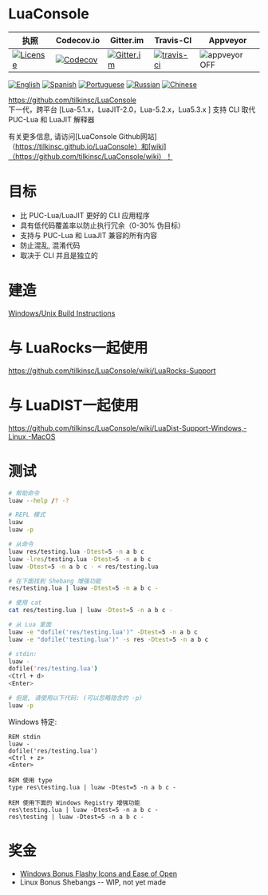 # LuaConsole
| 执照 | Codecov.io | Gitter.im | Travis-CI | Appveyor |
| ------- | ---------- | --------- | --------- | -------- |
| [![License](https://img.shields.io/github/license/tilkinsc/LuaConsole.svg)](https://github.com/tilkinsc/LuaConsole/blob/master/LICENSE) | [![Codecov](https://codecov.io/gh/tilkinsc/LuaConsole/coverage.svg?branch=master)](https://codecov.io/gh/tilkinsc/LuaConsole) | [![Gitter.im](https://badges.gitter.im/tilkinsc/LuaConsole.png)](https://gitter.im/LuaConsole) | [![travis-ci](https://travis-ci.org/tilkinsc/LuaConsole.svg?branch=master)](https://travis-ci.org/tilkinsc/LuaConsole) | ![appveyor](https://ci.appveyor.com/api/projects/status/github/tilkinsc/LuaConsole?svg=true) OFF |  

[![English](https://i.imgur.com/koEsWJi.png)](https://github.com/tilkinsc/LuaConsole/blob/master/README.md)
[![Spanish](https://i.imgur.com/6eQwrN2.png)](https://github.com/tilkinsc/LuaConsole/blob/master/README.espanol.md)
[![Portuguese](https://i.imgur.com/MQ1ArnU.png)](https://github.com/tilkinsc/LuaConsole/blob/master/README.portugues.md)
[![Russian](https://i.imgur.com/cuby3uW.png)](https://github.com/tilkinsc/LuaConsole/blob/master/README.russian.md)
[![Chinese](https://i.imgur.com/pDy0fs3.png)](https://github.com/tilkinsc/LuaConsole/blob/master/README.chinese.md)


https://github.com/tilkinsc/LuaConsole  
下一代，跨平台 \[Lua-5.1.x，LuaJIT-2.0，Lua-5.2.x，Lua5.3.x \] 支持 CLI 取代 PUC-Lua 和 LuaJIT 解释器  

有关更多信息, 请访问[LuaConsole Github网站]（https://tilkinsc.github.io/LuaConsole）和[wiki]（https://github.com/tilkinsc/LuaConsole/wiki）！  

# 目标
* 比 PUC-Lua/LuaJIT 更好的 CLI 应用程序
* 具有低代码覆盖率以防止执行冗余（0-30% 伪目标）
* 支持与 PUC-Lua 和 LuaJIT 兼容的所有内容
* 防止混乱, 混淆代码
* 取决于 CLI 并且是独立的

# 建造
[Windows/Unix Build Instructions](https://github.com/tilkinsc/LuaConsole/wiki/Build-Instructions)  

# 与 LuaRocks一起使用
https://github.com/tilkinsc/LuaConsole/wiki/LuaRocks-Support  

# 与 LuaDIST一起使用
https://github.com/tilkinsc/LuaConsole/wiki/LuaDist-Support-Windows,-Linux,-MacOS

# 测试
```bash
# 帮助命令
luaw --help /? -?

# REPL 模式
luaw
luaw -p

# 从命令
luaw res/testing.lua -Dtest=5 -n a b c
luaw -lres/testing.lua -Dtest=5 -n a b c
luaw -Dtest=5 -n a b c - < res/testing.lua

# 在下面找到 Shebang 增强功能
res/testing.lua | luaw -Dtest=5 -n a b c -

# 使用 cat
cat res/testing.lua | luaw -Dtest=5 -n a b c -

# 从 Lua 里面
luaw -e "dofile('res/testing.lua')" -Dtest=5 -n a b c
luaw -e "dofile('testing.lua')" -s res -Dtest=5 -n a b c

# stdin:
luaw -
dofile('res/testing.lua')
<Ctrl + d>
<Enter>

# 但是, 请使用以下代码: (可以忽略隐含的 -p)
luaw -p
```

Windows 特定:
```batch
REM stdin
luaw -
dofile('res/testing.lua')
<Ctrl + z>
<Enter>

REM 使用 type
type res\testing.lua | luaw -Dtest=5 -n a b c -

REM 使用下面的 Windows Registry 增强功能
res\testing.lua | luaw -Dtest=5 -n a b c -
res\testing | luaw -Dtest=5 -n a b c -
```

# 奖金
* [Windows Bonus Flashy Icons and Ease of Open](https://github.com/tilkinsc/LuaConsole/wiki/Windows-Bonus---Flashy-Icons-and-Ease-of-Open)  
* Linux Bonus Shebangs -- WIP, not yet made
